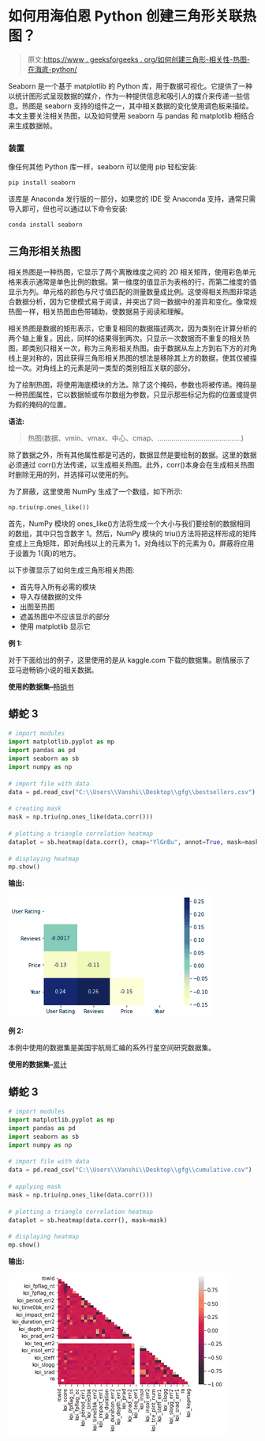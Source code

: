 # 如何用海伯恩 Python 创建三角形关联热图？

> 原文:[https://www . geeksforgeeks . org/如何创建三角形-相关性-热图-在海底-python/](https://www.geeksforgeeks.org/how-to-create-a-triangle-correlation-heatmap-in-seaborn-python/)

Seaborn 是一个基于 matplotlib 的 Python 库，用于数据可视化。它提供了一种以统计图形式呈现数据的媒介，作为一种提供信息和吸引人的媒介来传递一些信息。热图是 seaborn 支持的组件之一，其中相关数据的变化使用调色板来描绘。本文主要关注相关热图，以及如何使用 seaborn 与 pandas 和 matplotlib 相结合来生成数据帧。

### 装置

像任何其他 Python 库一样，seaborn 可以使用 pip 轻松安装:

```py
pip install seaborn
```

该库是 Anaconda 发行版的一部分，如果您的 IDE 受 Anaconda 支持，通常只需导入即可，但也可以通过以下命令安装:

```py
conda install seaborn
```

## 三角形相关热图

相关热图是一种热图，它显示了两个离散维度之间的 2D 相关矩阵，使用彩色单元格来表示通常是单色比例的数据。第一维度的值显示为表格的行，而第二维度的值显示为列。单元格的颜色与尺寸值匹配的测量数量成比例。这使得相关热图非常适合数据分析，因为它使模式易于阅读，并突出了同一数据中的差异和变化。像常规热图一样，相关热图由色带辅助，使数据易于阅读和理解。

相关热图是数据的矩形表示，它重复相同的数据描述两次，因为类别在计算分析的两个轴上重复。因此，同样的结果得到两次。只显示一次数据而不重复的相关热图，即类别只相关一次，称为三角形相关热图。由于数据从左上方到右下方的对角线上是对称的，因此获得三角形相关热图的想法是移除其上方的数据，使其仅被描绘一次。对角线上的元素是同一类型的类别相互关联的部分。

为了绘制热图，将使用海底模块的方法。除了这个掩码，参数也将被传递。掩码是一种热图属性，它以数据帧或布尔数组为参数，只显示那些标记为假的位置或提供为假的掩码的位置。

**语法:**

> 热图(数据、vmin、vmax、中心、cmap、……………………………………)

除了数据之外，所有其他属性都是可选的，数据显然是要绘制的数据。这里的数据必须通过 corr()方法传递，以生成相关热图。此外，corr()本身会在生成相关热图时删除无用的列，并选择可以使用的列。

为了屏蔽，这里使用 NumPy 生成了一个数组，如下所示:

```py
np.triu(np.ones_like())
```

首先，NumPy 模块的 ones_like()方法将生成一个大小与我们要绘制的数据相同的数组，其中只包含数字 1。然后，NumPy 模块的 triu()方法将把这样形成的矩阵变成上三角矩阵，即对角线以上的元素为 1，对角线以下的元素为 0。屏蔽将应用于设置为 1(真)的地方。

以下步骤显示了如何生成三角形相关热图:

*   首先导入所有必需的模块
*   导入存储数据的文件
*   出图至热图
*   遮盖热图中不应该显示的部分
*   使用 matplotlib 显示它

**例 1:**

对于下面给出的例子，这里使用的是从 kaggle.com 下载的数据集。剧情展示了亚马逊畅销小说的相关数据。

**使用的数据集–**[畅销书](https://drive.google.com/file/d/1KhtJuBtO73gItNku98y5ekCRWobzBify/view?usp=sharing)

## 蟒蛇 3

```py
# import modules
import matplotlib.pyplot as mp
import pandas as pd
import seaborn as sb
import numpy as np

# import file with data
data = pd.read_csv("C:\\Users\\Vanshi\\Desktop\\gfg\\bestsellers.csv")

# creating mask
mask = np.triu(np.ones_like(data.corr()))

# plotting a triangle correlation heatmap
dataplot = sb.heatmap(data.corr(), cmap="YlGnBu", annot=True, mask=mask)

# displaying heatmap
mp.show()
```

**输出:**

![](img/43ed72aeef562e9b50f3da29b6b3fea0.png)

**例 2:**

本例中使用的数据集是美国宇航局汇编的系外行星空间研究数据集。

**使用的数据集–**[累计](https://drive.google.com/file/d/1pAPwPDyz0Zi1paKrr81WOfsA_TACz4fl/view?usp=sharing)

## 蟒蛇 3

```py
# import modules
import matplotlib.pyplot as mp
import pandas as pd
import seaborn as sb
import numpy as np

# import file with data
data = pd.read_csv("C:\\Users\\Vanshi\\Desktop\\gfg\\cumulative.csv")

# applying mask
mask = np.triu(np.ones_like(data.corr()))

# plotting a triangle correlation heatmap
dataplot = sb.heatmap(data.corr(), mask=mask)

# displaying heatmap
mp.show()
```

**输出:**

![](img/3c47577e66d36b248ff902a6380df06d.png)